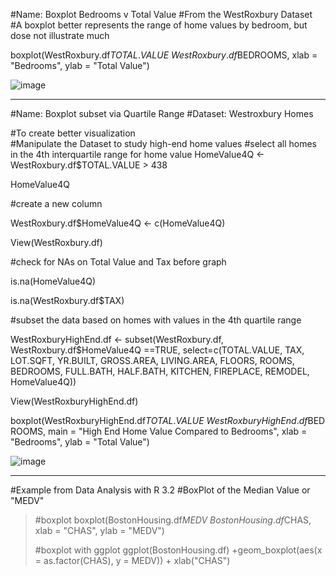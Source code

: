 


#Name: Boxplot Bedrooms v Total Value 
#From the WestRoxbury Dataset 
#A boxplot better represents the range of home values by bedroom, but dose not illustrate much 

boxplot(WestRoxbury.df$TOTAL.VALUE ~ WestRoxbury.df$BEDROOMS, xlab = "Bedrooms", ylab = "Total Value")

![image](https://user-images.githubusercontent.com/28680575/102856288-2e221980-43f4-11eb-9845-e2fb000a929e.png)

-----

#Name: Boxplot subset via Quartile Range
#Dataset: Westroxbury Homes 

#To create better visualization  
#Manipulate the Dataset to study high-end home values 
#select all homes in the 4th interquartile range for home value 
HomeValue4Q <- WestRoxbury.df$TOTAL.VALUE > 438

HomeValue4Q

#create a new column 

WestRoxbury.df$HomeValue4Q <- c(HomeValue4Q)

View(WestRoxbury.df)

#check for NAs on Total Value and Tax before graph 

is.na(HomeValue4Q)

is.na(WestRoxbury.df$TAX)

#subset the data based on homes with values in the 4th quartile range

WestRoxburyHighEnd.df <- subset(WestRoxbury.df, WestRoxbury.df$HomeValue4Q ==TRUE,
                  select=c(TOTAL.VALUE, TAX, LOT.SQFT, YR.BUILT,
                           GROSS.AREA, LIVING.AREA, FLOORS, ROOMS, 
                           BEDROOMS, FULL.BATH, HALF.BATH, KITCHEN, 
                           FIREPLACE, REMODEL, HomeValue4Q))

View(WestRoxburyHighEnd.df)

boxplot(WestRoxburyHighEnd.df$TOTAL.VALUE ~ WestRoxburyHighEnd.df$BEDROOMS, main = "High End Home Value Compared to Bedrooms",
xlab = "Bedrooms", ylab = "Total Value")

![image](https://user-images.githubusercontent.com/28680575/102856123-e9967e00-43f3-11eb-9263-87a431ad4863.png)

-----

#Example from Data Analysis with R 3.2
#BoxPlot of the Median Value or "MEDV" 

> #boxplot
> boxplot(BostonHousing.df$MEDV ~ BostonHousing.df$CHAS, xlab = "CHAS", ylab = "MEDV")
> 
> #boxplot with ggplot
> ggplot(BostonHousing.df) +geom_boxplot(aes(x = as.factor(CHAS), y = MEDV)) + xlab("CHAS")
